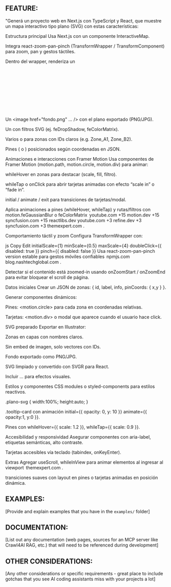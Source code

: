 ## FEATURE:

"Generá un proyecto web en Next.js con TypeScript y React, que muestre un mapa interactivo tipo plano (SVG) con estas características:

Estructura principal
Usa Next.js con un componente InteractiveMap.

Integra react-zoom-pan-pinch (TransformWrapper / TransformComponent) para zoom, pan y gestos táctiles.

Dentro del wrapper, renderiza un <svg> conteniendo:

Un <image href="fondo.png" … /> con el plano exportado (PNG/JPG).

Un <defs> con filtros SVG (ej. feDropShadow, feColorMatrix).

Varios <path> o <g> para zonas con IDs claros (e.g. Zone_A1, Zone_B2).

Pines (<circle> o <image>) posicionados según coordenadas en JSON.

Animaciones e interacciones con Framer Motion
Usa componentes de Framer Motion (motion.path, motion.circle, motion.div) para animar:

whileHover en zonas para destacar (scale, fill, filtro).

whileTap o onClick para abrir tarjetas animadas con efecto “scale in” o “fade in”.

initial / animate / exit para transiciones de tarjetas/modal.

Aplica animaciones a pines (whileHover, whileTap) y rutas/filtros con motion.feGaussianBlur o feColorMatrix 
youtube.com
+15
motion.dev
+15
syncfusion.com
+15
reactlibs.dev
youtube.com
+3
refine.dev
+3
syncfusion.com
+3
themexpert.com
.

Comportamiento táctil y zoom
Configura TransformWrapper con:

js
Copy
Edit
initialScale={1}
minScale={0.5}
maxScale={4}
doubleClick={{ disabled: true }}
pinch={{ disabled: false }}
Usa react-zoom-pan-pinch version estable para gestos móviles confiables 
npmjs.com
blog.nashtechglobal.com
.

Detectar si el contenido está zoomed-in usando onZoomStart / onZoomEnd para evitar bloquear el scroll de página.

Datos iniciales
Crear un JSON de zonas: { id, label, info, pinCoords: { x,y } }.

Generar componentes dinámicos:

Pines: <motion.circle> para cada zona en coordenadas relativas.

Tarjetas: <motion.div> o modal que aparece cuando el usuario hace click.

SVG preparado
Exportar en Illustrator:

Zonas en capas con nombres claros.

Sin embed de imagen, solo vectores con IDs.

Fondo exportado como PNG/JPG.

SVG limpiado y convertido con SVGR para React.

Incluir <defs><filter id="highlight">...</filter></defs> para efectos visuales.

Estilos y componentes
CSS modules o styled-components para estilos reactivos.

.plano-svg { width:100%; height:auto; }

.tooltip-card con animación initial={{ opacity: 0, y: 10 }} animate={{ opacity:1, y:0 }}.

Pines con whileHover={{ scale: 1.2 }}, whileTap={{ scale: 0.9 }}.

Accesibilidad y responsividad
Asegurar componentes con aria-label, etiquetas semánticas, alto contraste.

Tarjetas accesibles vía teclado (tabindex, onKeyEnter).

Extras 
Agregar useScroll, whileInView para animar elementos al ingresar al viewport 
themexpert.com
.

transiciones suaves con layout en pines o tarjetas animadas en posición dinámica.

## EXAMPLES:

[Provide and explain examples that you have in the `examples/` folder]

## DOCUMENTATION:

[List out any documentation (web pages, sources for an MCP server like Crawl4AI RAG, etc.) that will need to be referenced during development]

## OTHER CONSIDERATIONS:

[Any other considerations or specific requirements - great place to include gotchas that you see AI coding assistants miss with your projects a lot]
